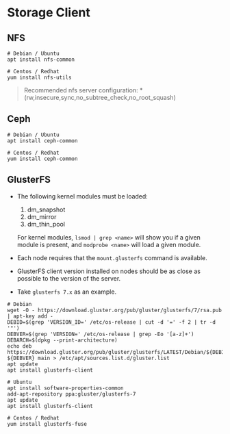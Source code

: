 # Storage Client
## NFS
```shell script
# Debian / Ubuntu
apt install nfs-common

# Centos / Redhat
yum install nfs-utils   
```
> Recommended nfs server configuration:  *(rw,insecure,sync,no_subtree_check,no_root_squash)
## Ceph
```shell script
# Debian / Ubuntu
apt install ceph-common

# Centos / Redhat
yum install ceph-common  
```
## GlusterFS

  * The following kernel modules must be loaded:
  
      1. dm_snapshot
      2. dm_mirror
      3. dm_thin_pool
     
      For kernel modules, `lsmod | grep <name>` will show you if a given module is present, and `modprobe <name>` will load 
      a given  module.

 * Each node requires that the `mount.glusterfs` command is available. 
  
 * GlusterFS client version installed on nodes should be as close as possible to the version of the server.
 * Take `glusterfs 7.x` as an example.
```shell script
# Debian
wget -O - https://download.gluster.org/pub/gluster/glusterfs/7/rsa.pub | apt-key add -
DEBID=$(grep 'VERSION_ID=' /etc/os-release | cut -d '=' -f 2 | tr -d '"')
DEBVER=$(grep 'VERSION=' /etc/os-release | grep -Eo '[a-z]+')
DEBARCH=$(dpkg --print-architecture)
echo deb https://download.gluster.org/pub/gluster/glusterfs/LATEST/Debian/${DEBID}/${DEBARCH}/apt ${DEBVER} main > /etc/apt/sources.list.d/gluster.list
apt update
apt install glusterfs-client

# Ubuntu
apt install software-properties-common
add-apt-repository ppa:gluster/glusterfs-7
apt update
apt install glusterfs-client

# Centos / Redhat
yum install glusterfs-fuse
```
